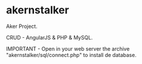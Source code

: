 # akernstalker
Aker Project.

CRUD - AngularJS & PHP & MySQL.

IMPORTANT - Open in your web server the archive "akernstalker/sql/connect.php" to install de database.
